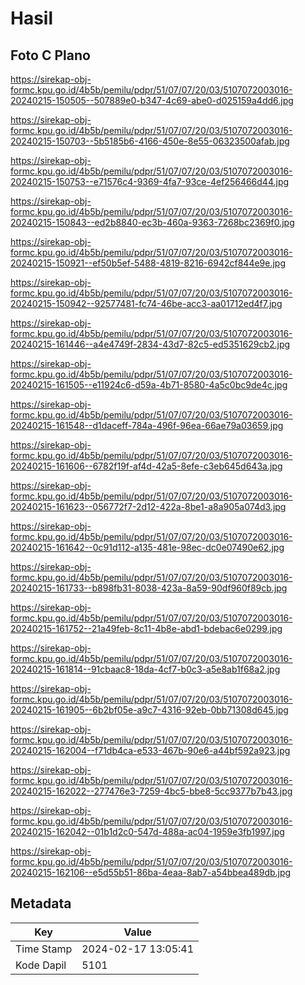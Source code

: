 # Hasil

## Foto C Plano

https://sirekap-obj-formc.kpu.go.id/4b5b/pemilu/pdpr/51/07/07/20/03/5107072003016-20240215-150505--507889e0-b347-4c69-abe0-d025159a4dd6.jpg

https://sirekap-obj-formc.kpu.go.id/4b5b/pemilu/pdpr/51/07/07/20/03/5107072003016-20240215-150703--5b5185b6-4166-450e-8e55-06323500afab.jpg

https://sirekap-obj-formc.kpu.go.id/4b5b/pemilu/pdpr/51/07/07/20/03/5107072003016-20240215-150753--e71576c4-9369-4fa7-93ce-4ef256466d44.jpg

https://sirekap-obj-formc.kpu.go.id/4b5b/pemilu/pdpr/51/07/07/20/03/5107072003016-20240215-150843--ed2b8840-ec3b-460a-9363-7268bc2369f0.jpg

https://sirekap-obj-formc.kpu.go.id/4b5b/pemilu/pdpr/51/07/07/20/03/5107072003016-20240215-150921--ef50b5ef-5488-4819-8216-6942cf844e9e.jpg

https://sirekap-obj-formc.kpu.go.id/4b5b/pemilu/pdpr/51/07/07/20/03/5107072003016-20240215-150942--92577481-fc74-46be-acc3-aa01712ed4f7.jpg

https://sirekap-obj-formc.kpu.go.id/4b5b/pemilu/pdpr/51/07/07/20/03/5107072003016-20240215-161446--a4e4749f-2834-43d7-82c5-ed5351629cb2.jpg

https://sirekap-obj-formc.kpu.go.id/4b5b/pemilu/pdpr/51/07/07/20/03/5107072003016-20240215-161505--e11924c6-d59a-4b71-8580-4a5c0bc9de4c.jpg

https://sirekap-obj-formc.kpu.go.id/4b5b/pemilu/pdpr/51/07/07/20/03/5107072003016-20240215-161548--d1daceff-784a-496f-96ea-66ae79a03659.jpg

https://sirekap-obj-formc.kpu.go.id/4b5b/pemilu/pdpr/51/07/07/20/03/5107072003016-20240215-161606--6782f19f-af4d-42a5-8efe-c3eb645d643a.jpg

https://sirekap-obj-formc.kpu.go.id/4b5b/pemilu/pdpr/51/07/07/20/03/5107072003016-20240215-161623--056772f7-2d12-422a-8be1-a8a905a074d3.jpg

https://sirekap-obj-formc.kpu.go.id/4b5b/pemilu/pdpr/51/07/07/20/03/5107072003016-20240215-161642--0c91d112-a135-481e-98ec-dc0e07490e62.jpg

https://sirekap-obj-formc.kpu.go.id/4b5b/pemilu/pdpr/51/07/07/20/03/5107072003016-20240215-161733--b898fb31-8038-423a-8a59-90df960f89cb.jpg

https://sirekap-obj-formc.kpu.go.id/4b5b/pemilu/pdpr/51/07/07/20/03/5107072003016-20240215-161752--21a49feb-8c11-4b8e-abd1-bdebac6e0299.jpg

https://sirekap-obj-formc.kpu.go.id/4b5b/pemilu/pdpr/51/07/07/20/03/5107072003016-20240215-161814--91cbaac8-18da-4cf7-b0c3-a5e8ab1f68a2.jpg

https://sirekap-obj-formc.kpu.go.id/4b5b/pemilu/pdpr/51/07/07/20/03/5107072003016-20240215-161905--6b2bf05e-a9c7-4316-92eb-0bb71308d645.jpg

https://sirekap-obj-formc.kpu.go.id/4b5b/pemilu/pdpr/51/07/07/20/03/5107072003016-20240215-162004--f71db4ca-e533-467b-90e6-a44bf592a923.jpg

https://sirekap-obj-formc.kpu.go.id/4b5b/pemilu/pdpr/51/07/07/20/03/5107072003016-20240215-162022--277476e3-7259-4bc5-bbe8-5cc9377b7b43.jpg

https://sirekap-obj-formc.kpu.go.id/4b5b/pemilu/pdpr/51/07/07/20/03/5107072003016-20240215-162042--01b1d2c0-547d-488a-ac04-1959e3fb1997.jpg

https://sirekap-obj-formc.kpu.go.id/4b5b/pemilu/pdpr/51/07/07/20/03/5107072003016-20240215-162106--e5d55b51-86ba-4eaa-8ab7-a54bbea489db.jpg


## Metadata

| Key        | Value               |
| ---------- | ------------------- |
| Time Stamp | 2024-02-17 13:05:41 |
| Kode Dapil | 5101                |



